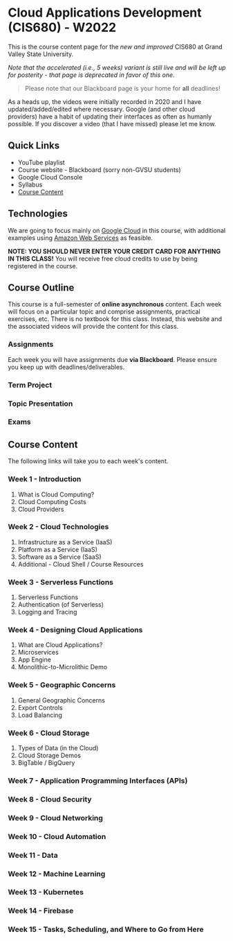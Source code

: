 # Cloud Applications Development (CIS680) - W2022

This is the course content page for the _new and improved_ CIS680 at Grand Valley State University. 

*Note that the accelerated (i.e., 5 weeks) variant is still live and will be left up for posterity - that page is deprecated in favor of this one*.

> Please note that our Blackboard page is your home for **all** deadlines! 

As a heads up, the videos were initially recorded in 2020 and I have updated/added/edited where necessary.  Google (and other cloud providers) have a habit of updating their interfaces as often as humanly possible.  If you discover a video (that I have missed) please let me know.

## Quick Links

* YouTube playlist
* Course website - Blackboard (sorry non-GVSU students)
* Google Cloud Console
* Syllabus
* [Course Content](#course-content) 

## Technologies

We are going to focus mainly on [Google Cloud](https://cloud.google.com/) in this course, with additional examples using [Amazon Web Services](https://aws.amazon.com/) as feasible.

**NOTE: YOU SHOULD NEVER ENTER YOUR CREDIT CARD FOR ANYTHING IN THIS CLASS!**  You will receive free cloud credits to use by being registered in the course.

## Course Outline

This course is a full-semester of **online asynchronous** content.  Each week will focus on a particular topic and comprise assignments, practical exercises, etc.  There is no textbook for this class.  Instead, this website and the associated videos will provide the content for this class.

### Assignments

Each week you will have assignments due **via Blackboard**.  Please ensure you keep up with deadlines/deliverables.

### Term Project


### Topic Presentation

### Exams

## Course Content

The following links will take you to each week's content.  

### Week 1 - Introduction

1. What is Cloud Computing?
2. Cloud Computing Costs
3. Cloud Providers

### Week 2 - Cloud Technologies

1. Infrastructure as a Service (IaaS)
2. Platform as a Service (IaaS)
3. Software as a Service (SaaS)
4. Additional - Cloud Shell / Course Resources

### Week 3 - Serverless Functions

1. Serverless Functions
2. Authentication (of Serverless)
3. Logging and Tracing

### Week 4 - Designing Cloud Applications

1. What are Cloud Applications?
2. Microservices
3. App Engine
4. Monolithic-to-Microlithic Demo

### Week 5 - Geographic Concerns

1. General Geographic Concerns
2. Export Controls
3. Load Balancing

### Week 6 - Cloud Storage

1. Types of Data (in the Cloud)
2. Cloud Storage Demos
3. BigTable / BigQuery

### Week 7 - Application Programming Interfaces (APIs)

### Week 8 - Cloud Security

### Week 9 - Cloud Networking

### Week 10 - Cloud Automation

### Week 11 - Data

### Week 12 - Machine Learning

### Week 13 - Kubernetes

### Week 14 - Firebase

### Week 15 - Tasks, Scheduling, and Where to Go from Here